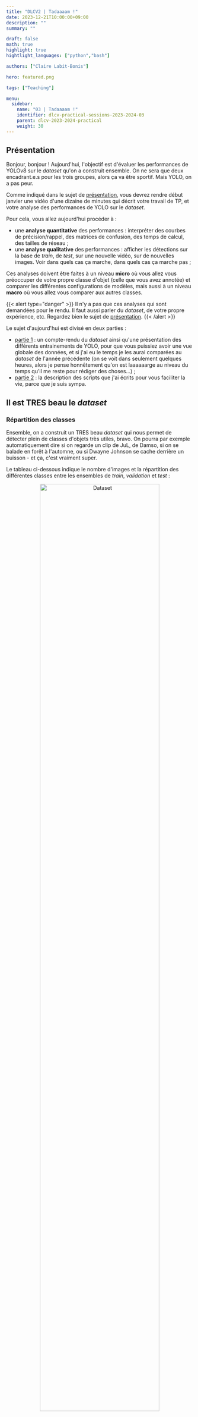 ```yaml
---
title: "DLCV2 | Tadaaaam !"
date: 2023-12-21T10:00:00+09:00
description: ""
summary: ""

draft: false
math: true 
highlight: true
hightlight_languages: ["python","bash"]

authors: ["Claire Labit-Bonis"]

hero: featured.png

tags: ["Teaching"]

menu:
  sidebar:
    name: "03 | Tadaaaam !"
    identifier: dlcv-practical-sessions-2023-2024-03
    parent: dlcv-2023-2024-practical
    weight: 30
---
```


## Présentation

Bonjour, bonjour ! Aujourd'hui, l'objectif est d'évaluer les performances de YOLOv8 sur le *dataset* qu'on a construit ensemble. On ne sera que deux encadrant.e.s pour les trois groupes, alors ça va être sportif. Mais YOLO, on a pas peur.

Comme indiqué dans le sujet de [présentation](https://clairelabitbonis.github.io/posts/teaching/deep_learning_for_cv/practical_sessions_dlcv/2023-2024/00_presentation/), vous devrez rendre début janvier une vidéo d'une dizaine de minutes qui décrit votre travail de TP, et votre analyse des performances de YOLO sur le *dataset*.

Pour cela, vous allez aujourd'hui procéder à :
* une **analyse quantitative** des performances : interpréter des courbes de précision/rappel, des matrices de confusion, des temps de calcul, des tailles de réseau ;
* une **analyse qualitative** des performances : afficher les détections sur la base de *train*, de *test*, sur une nouvelle vidéo, sur de nouvelles images. Voir dans quels cas ça marche, dans quels cas ça marche pas ;

Ces analyses doivent être faites à un niveau **micro** où vous allez vous préoccuper de votre propre classe d'objet (celle que vous avez annotée) et comparer les différentes configurations de modèles, mais aussi à un niveau **macro** où vous allez vous comparer aux autres classes.

{{< alert type="danger" >}}
Il n'y a pas que ces analyses qui sont demandées pour le rendu. Il faut aussi parler du *dataset*, de votre propre expérience, etc. Regardez bien le sujet de [présentation](https://clairelabitbonis.github.io/posts/teaching/deep_learning_for_cv/practical_sessions_dlcv/2023-2024/00_presentation/).
{{< /alert >}}

Le sujet d'aujourd'hui est divisé en deux parties :
* [partie 1](#il-est-tres-beau-le-dataset) : un compte-rendu du *dataset* ainsi qu'une présentation des différents entrainements de YOLO, pour que vous puissiez avoir une vue globale des données, et si j'ai eu le temps je les aurai comparées au *dataset* de l'année précédente (on se voit dans seulement quelques heures, alors je pense honnêtement qu'on est laaaaaarge au niveau du temps qu'il me reste pour rédiger des choses...) ;
* [partie 2](#et-donc-ça-marche) : la description des scripts que j'ai écrits pour vous faciliter la vie, parce que je suis sympa.



## Il est TRES beau le *dataset*

### Répartition des classes

Ensemble, on a construit un TRES beau *dataset* qui nous permet de détecter plein de classes d'objets très utiles, bravo. On pourra par exemple automatiquement dire si on regarde un clip de JuL, de Damso, si on se balade en forêt à l'automne, ou si Dwayne Johnson se cache derrière un buisson - et ça, c'est vraiment super.

Le tableau ci-dessous indique le nombre d'images et la répartition des différentes classes entre les ensembles de *train*, *validation* et *test* :

 <center>

<img src="images/dataset_2023-2024.png" alt="Dataset" width="80%"/>

 </center>

Et en voilà une petite illustration :heart: :

 <center>

<img src="images/medley_dlcv_2023-2024.png" alt="Dataset" width="80%"/>

 </center>

### Analyse des labels
La quantité de labels par image et leur forme varie en fonction des classes annotées. Par exemple, les images de `prise` contiennent beaucoup plus d'instances que la classe `ballon`, pour un nombre équivalent d'images. Par ailleurs, et en mettant ça en regard de l'année passée, les objets ont globalement été plus répartis sur l'ensemble de l'image, là où ceux de l'année dernière étaient très au centre (figures en bas à gauche). Ma première intuition serait de dire que cette année on s'est accordés plus de libertés que l'année dernière sur le fait que les objets devaient être bien centrés, ne pas dépasser, etc. Un peu plus en mode *yolo* quoi.


On voit aussi que les labels de l'année dernière étaient en majorité verticaux, là où cette année on est un peu plus sur des boîtes horizontales (figures en bas à droite).

  <center>

<img src="images/labels_2022-2023.png" alt="Labels" width="45%"/>
<img src="images/labels_2023-2024.jpg" alt="Labels" width="45.1%"/>

 </center>


## Et donc, ça marche ?

Pour le savoir, vous pourrez utiliser deux scripts (que j'ai codés, donc ils sont certainement buggés, c'est OOOOKKAAAAAY. N'hésitez pas à les modifier pour qu'ils répondent parfaitement à votre besoin ! J'ai même mis des commentaires...) :
* [qualitative_dlcv.py](files/qualitative_dlcv.py) : permet de visualiser l'application d'un réseau sur différents types de sources ;
* [quantitative_dlcv.py](files/quantitative_dlcv.py) : permet de générer des métriques de performances pour une configuration donnée.

En parlant de configurations, cette semaine j'ai pu entrainer [plusieurs versions de YOLO (N, S, M, L)](https://docs.ultralytics.com/models/yolov8/#supported-tasks-and-modes) qui diffèrent par leur nombre de filtres par couche et autres paramètres qui en font des réseaux plus ou moins gros (vous pouvez aller voir le fichier `ultralytics/cfg/models/v8/yolov8.yaml` pour plus de détails), avec des résolutions d'entrée différentes (de 320 à 1980), et en figeant ou non le *backbone* avant l'apprentissage. Au final, on obtient les configurations suivantes :


<center>

<img src="images/configurations.png" alt="Labels" width="60%"/>

</center>

Vous pouvez télécharger le [fichier zip](https://drive.google.com/file/d/1phuoYoy2C7jfXZXp0cSHeISskYDgtWRr/view?usp=drive_link) qui contient tous les *runs* correspondant à ces apprentissages. Ce dossier, `runs`, est à placer à la racine d'`ultralytics`. Chaque sous-dossier contient une configuration donnée, accompagnée de ses courbes d'apprentissage, de ses matrices de confusion et de ses poids (dans `weights`). 

Vous pouvez également télécharger le fichier [dlcv_2023-2024.yaml](files/dlcv_2023-2024.yaml) dont vous avez besoin pour lancer l'évaluation quantitative, (paramètre `--data`, que l'on retrouve aussi à l'apprentissage). Ce fichier est à placer dans `ultralytics/cfg/datasets`, à côté des autres configurations de *datasets*.

Si vous voulez exécuter les scripts en mode `debug`, je vous donne le fichier [.json](files/launch.json) qui va bien. Comme ça vous pouvez directement modifier les *args* dans le fichier de configuration. Il est à placer dans le dossier `.vscode`.

### Analyse qualitative

Le script `qualitative_dlcv.py` prend en entrées 4 paramètres : 
* `weights` qui sera le chemin vers le fichier `.pt` issu de l'apprentissage que vous voulez évaluer ;
* `source` pour indiquer l'entrée que vous donnerez au réseau. Vous pouvez mettre soit `folder`, `txt_file`, `video` ou `webcam` pour indiquer que vous donnerez un dossier avec des images `.jpg` à l'intérieur, un fichier similaire à `train.txt` avec les chemins vers les images, une vidéo ou une webcam ;
* `path` nécessaire dans le cas où vous avez mis `video`, `folder` ou `txt_file` ;
* `display_size` : la taille à laquelle l'image sera retaillée avant d'être passée au réseau et affichée.

Quelques exemples d'appels :

```
python qualitative_dlcv.py --weights runs/detect/yolov8s_640_freeze/weights/best.pt --source folder --path /scratch/labi/DLCV/2023-2024/dataset --display_size 640

python qualitative_dlcv.py --weights runs/detect/yolov8m_320_nofreeze/weights/best.pt --source video --path video.mp4 --display_size 320
```

Si vous voulez avoir accès au *dataset* complet dans `/scratch/labi/DLCV/2023-2024/dataset`, il faut que vous soyez en [Remote-SSH](https://clairelabitbonis.github.io/posts/teaching/deep_learning_for_cv/practical_sessions_dlcv/2023-2024/02_yolo/#si-vous-%C3%AAtes-sur-vos-machines-personnelles-mais-que-vous-voulez-travailler-sur-les-machines-de-linsa-exploding_head) sur le `srv-gei-gpu2`. Si vous restez en local, vous devez avoir un dossier qui contient des images, ou une vidéo, ou un fichier texte avec les chemins vers les images, ou... une webcam.

### Analyse quantitative

Pour l'analyse quantitative, vous avez dans tous les sous-dossiers de `runs` les matrices de confusion et courbes en tout genre qui vous permettront d'analyser les performances des configurations entrainées.

Vous pouvez également utiliser le script `quantitative_dlcv.py` qui prend en entrées plusieurs paramètres.

Exemple : j'ai une vidéo de test avec ses labels, exportés depuis CVAT, et je veux effectuer une analyse quantitative dessus.

D'abord, l'arborescence des fichiers et le `.txt` associé (ignorez les dossiers "preparation" et "videos_for_cvat", j'ai juste pas eu le temps de les enlever...) :

<center>

<img src="images/arbo_videotest_img.png" alt="Labels" width="30%"/>
<img src="images/arbo_videotest_labels.png" alt="Labels" width="25.2%"/>
<img src="images/videotest_txt.png" alt="Labels" width="80%"/>

</center>

Si vous créez un nouveau `.json` pour tester ce *dataset* en particulier (à placer dans `ultralytics/cfg/datasets`), et que vous exécutez le script avec les bons paramètres, vous aurez une évaluation d'un modèle donné sur ce *dataset*-là :

<center>

<img src="images/quantitative_evaluation.png" alt="Labels" width="100%"/>

</center>

### Pour info

Je vous ai mis un [script d'apprentissage](files/train_dlcv.py) formaté de la même manière, si ça peut vous être utile (a priori pas d'apprentissage aujourd'hui).
